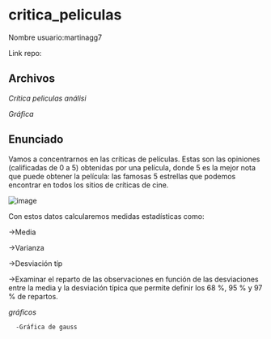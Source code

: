 # critica_peliculas
Nombre usuario:martinagg7

Link repo:


## Archivos
   
   <em>Crítica peliculas análisi</em>
   
   <em>Gráfica</em>
      
## Enunciado
  Vamos a concentrarnos en las críticas de películas.
  Estas son las opiniones (calificadas de 0 a 5) obtenidas por una película, donde 5 es la mejor nota que puede obtener la película: las famosas       5 estrellas que podemos encontrar en todos los sitios de críticas de cine.
  
  
![image](https://user-images.githubusercontent.com/114728426/236959030-be5c3017-aed4-4240-a9eb-f98aab0a587a.png)

Con estos datos calcularemos medidas estadísticas como:

   ->Media
   
   ->Varianza 
   
  ->Desviación típ
  
  ->Examinar el reparto de las observaciones en función de las desviaciones entre la media y la desviación típica que permite definir los 68 %, 95 % y 97 % de repartos.

 <em>gráficos</em>
 
      -Gráfica de gauss
      
